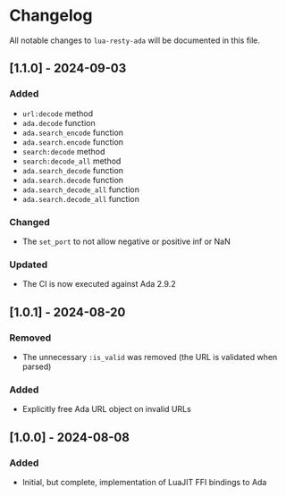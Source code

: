 # Changelog

All notable changes to `lua-resty-ada` will be documented in this file.

## [1.1.0] - 2024-09-03
### Added
- `url:decode` method
- `ada.decode` function
- `ada.search_encode` function
- `ada.search.encode` function
- `search:decode` method
- `search:decode_all` method
- `ada.search_decode` function
- `ada.search.decode` function
- `ada.search_decode_all` function
- `ada.search.decode_all` function
### Changed
- The `set_port` to not allow negative or positive inf or NaN
### Updated
- The CI is now executed against Ada 2.9.2

## [1.0.1] - 2024-08-20
### Removed
- The unnecessary `:is_valid` was removed (the URL is validated when parsed)
### Added
- Explicitly free Ada URL object on invalid URLs

## [1.0.0] - 2024-08-08
### Added
- Initial, but complete, implementation of LuaJIT FFI bindings to Ada
